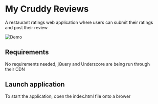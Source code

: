# My Cruddy Reviews

A restaurant ratings web application where users can submit their ratings and post their review

![Demo](./demo.gif)

## Requirements

No requirements needed, jQuery and Underscore are being run through their CDN

## Launch application

To start the application, open the index.html file onto a brower